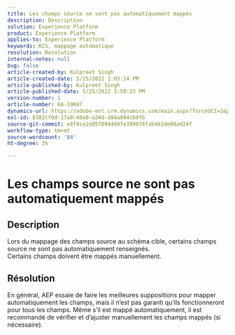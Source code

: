 ```yaml
---
title: Les champs source ne sont pas automatiquement mappés
description: Description
solution: Experience Platform
product: Experience Platform
applies-to: Experience Platform
keywords: KCS, mappage automatique
resolution: Resolution
internal-notes: null
bug: false
article-created-by: Kulpreet Singh
article-created-date: 5/25/2022 1:03:14 PM
article-published-by: Kulpreet Singh
article-published-date: 5/25/2022 3:58:23 PM
version-number: 1
article-number: KA-19697
dynamics-url: https://adobe-ent.crm.dynamics.com/main.aspx?forceUCI=1&pagetype=entityrecord&etn=knowledgearticle&id=c91c2f02-2bdc-ec11-a7b6-0022480b05aa
exl-id: 8382cf0d-17a0-40a8-a24d-d84a004c69fb
source-git-commit: e8f4ca2dd578944d4fe399074fab461de88ad247
workflow-type: tm+mt
source-wordcount: '84'
ht-degree: 3%

---
```


# Les champs source ne sont pas automatiquement mappés

## Description

Lors du mappage des champs source au schéma cible, certains champs source ne sont pas automatiquement renseignés.
<br>Certains champs doivent être mappés manuellement.

## Résolution


En général, AEP essaie de faire les meilleures suppositions pour mapper automatiquement les champs, mais il n’est pas garanti qu’ils fonctionneront pour tous les champs. Même s’il est mappé automatiquement, il est recommandé de vérifier et d’ajuster manuellement les champs mappés (si nécessaire).
